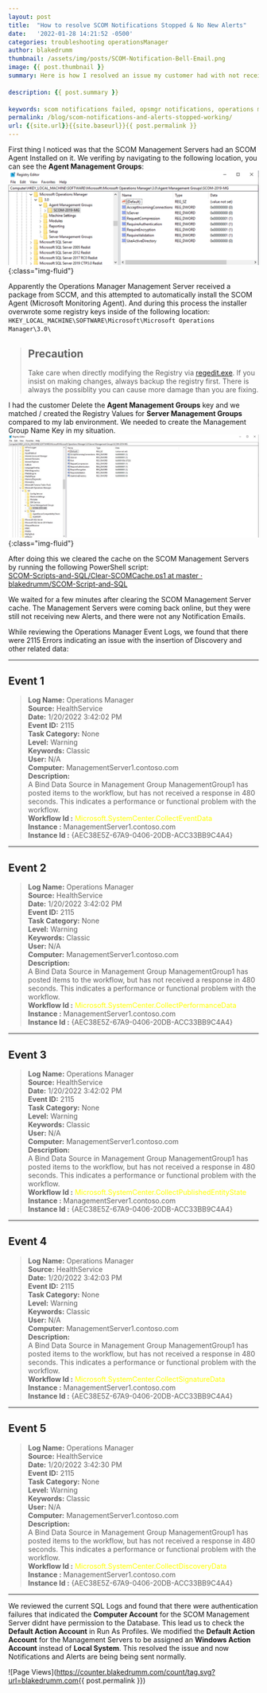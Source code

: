 ```yaml
---
layout: post
title:  "How to resolve SCOM Notifications Stopped & No New Alerts"
date:   '2022-01-28 14:21:52 -0500'
categories: troubleshooting operationsManager
author: blakedrumm
thumbnail: /assets/img/posts/SCOM-Notification-Bell-Email.png
image: {{ post.thumbnail }}
summary: Here is how I resolved an issue my customer had with not receiving notification emails for alerts in SCOM. They also noticed there are no new alerts in several days.

description: {{ post.summary }}

keywords: scom notifications failed, opsmgr notifications, operations manager notifications, alerts not updating, no new alerts, alerts stalled, all management server resource pool failure
permalink: /blog/scom-notifications-and-alerts-stopped-working/
url: {{site.url}}{{site.baseurl}}{{ post.permalink }}
---
```

 
 First thing I noticed was that the SCOM Management Servers had an SCOM Agent Installed on it. We verifing by navigating to the following location, you can see the __Agent Management Groups__:
 ![Management Server - Bad Registry Keys](/assets/img/posts/agent-registry-scom-ms.png){:class="img-fluid"}

Apparently the Operations Manager Management Server received a package from SCCM, and this attempted to automatically install the SCOM Agent (Microsoft Monitoring Agent). And during this process the installer overwrote some registry keys inside of the following location: \
`HKEY_LOCAL_MACHINE\SOFTWARE\Microsoft\Microsoft Operations Manager\3.0\`

 > ## Precaution
 > Take care when directly modifying the Registry via [regedit.exe](https://support.microsoft.com/windows/how-to-open-registry-editor-in-windows-10-deab38e6-91d6-e0aa-4b7c-8878d9e07b11). If you insist on making changes, always backup the registry first. There is always the possiblity you can cause more damage than you are fixing.

I had the customer Delete the __Agent Management Groups__ key and we matched / created the Registry Values for __Server Management Groups__ compared to my lab environment. We needed to create the Management Group Name Key in my situation.
![Management Server - Good Registry Keys](/assets/img/posts/management-server-registry.png){:class="img-fluid"}

After doing this we cleared the cache on the SCOM Management Servers by running the following PowerShell script: \
[SCOM-Scripts-and-SQL/Clear-SCOMCache.ps1 at master · blakedrumm/SCOM-Script-and-SQL](https://github.com/blakedrumm/SCOM-Scripts-and-SQL/blob/master/Powershell/Clear-SCOMCache.ps1)


We waited for a few minutes after clearing the SCOM Management Server cache. The Management Servers were coming back online, but they were still not receiving new Alerts, and there were not any Notification Emails.

While reviewing the Operations Manager Event Logs, we found that there were 2115 Errors indicating an issue with the insertion of Discovery and other related data:

___

## Event 1

  >__Log Name:__      Operations Manager \
  >__Source:__        HealthService \
  >__Date:__          1/20/2022 3:42:02 PM \
  >__Event ID:__      2115 \
  >__Task Category:__ None \
  >__Level:__         Warning \
  >__Keywords:__      Classic \
  >__User:__          N/A \
  >__Computer:__      ManagementServer1.contoso.com \
  >__Description:__ \
  >A Bind Data Source in Management Group ManagementGroup1 has posted items to the workflow, but has not received a response in 480 seconds.  This indicates a performance or functional problem with the workflow. \
  >__Workflow Id :__ <span style="color:yellow">Microsoft.SystemCenter.CollectEventData</span> \
  >__Instance    :__ ManagementServer1.contoso.com \
  >__Instance Id :__ {AEC38E5Z-67A9-0406-20DB-ACC33BB9C4A4}

___

## Event 2

  >__Log Name:__      Operations Manager \
  >__Source:__        HealthService \
  >__Date:__          1/20/2022 3:42:02 PM \
  >__Event ID:__      2115 \
  >__Task Category:__ None \
  >__Level:__         Warning \
  >__Keywords:__      Classic \
  >__User:__          N/A \
  >__Computer:__      ManagementServer1.contoso.com \
  >__Description:__ \
  >A Bind Data Source in Management Group ManagementGroup1 has posted items to the workflow, but has not received a response in 480 seconds.  This indicates a performance or functional problem with the workflow. \
  >__Workflow Id :__ <span style="color:yellow">Microsoft.SystemCenter.CollectPerformanceData</span> \
  >__Instance    :__ ManagementServer1.contoso.com \
  >__Instance Id :__ {AEC38E5Z-67A9-0406-20DB-ACC33BB9C4A4}

___

## Event 3

  >__Log Name:__      Operations Manager \
  >__Source:__        HealthService \
  >__Date:__          1/20/2022 3:42:02 PM \
  >__Event ID:__      2115 \
  >__Task Category:__ None \
  >__Level:__         Warning \
  >__Keywords:__      Classic \
  >__User:__          N/A \
  >__Computer:__      ManagementServer1.contoso.com \
  >__Description:__ \
  >A Bind Data Source in Management Group ManagementGroup1 has posted items to the workflow, but has not received a response in 480 seconds.  This indicates a performance or functional problem with the workflow. \
  >__Workflow Id :__ <span style="color:yellow">Microsoft.SystemCenter.CollectPublishedEntityState</span> \
  >__Instance    :__ ManagementServer1.contoso.com \
  >__Instance Id :__ {AEC38E5Z-67A9-0406-20DB-ACC33BB9C4A4}

___

## Event 4

  >__Log Name:__      Operations Manager \
  >__Source:__        HealthService \
  >__Date:__          1/20/2022 3:42:03 PM \
  >__Event ID:__      2115 \
  >__Task Category:__ None \
  >__Level:__         Warning \
  >__Keywords:__      Classic \
  >__User:__          N/A \
  >__Computer:__      ManagementServer1.contoso.com \
  >__Description:__ \
  >A Bind Data Source in Management Group ManagementGroup1 has posted items to the workflow, but has not received a response in 480 seconds.  This indicates a performance or functional problem with the workflow. \
  >__Workflow Id :__ <span style="color:yellow">Microsoft.SystemCenter.CollectSignatureData</span> \
  >__Instance    :__ ManagementServer1.contoso.com \
  >__Instance Id :__ {AEC38E5Z-67A9-0406-20DB-ACC33BB9C4A4}

___

## Event 5

  >__Log Name:__      Operations Manager \
  >__Source:__        HealthService \
  >__Date:__          1/20/2022 3:42:30 PM \
  >__Event ID:__      2115 \
  >__Task Category:__ None \
  >__Level:__         Warning \
  >__Keywords:__      Classic \
  >__User:__          N/A \
  >__Computer:__      ManagementServer1.contoso.com \
  >__Description:__ \
  >A Bind Data Source in Management Group ManagementGroup1 has posted items to the workflow, but has not received a response in 480 seconds.  This indicates a performance or functional problem with the workflow. \
  >__Workflow Id :__ <span style="color:yellow">Microsoft.SystemCenter.CollectDiscoveryData</span> \
  >__Instance    :__ ManagementServer1.contoso.com \
  >__Instance Id :__ {AEC38E5Z-67A9-0406-20DB-ACC33BB9C4A4}

___

We reviewed the current SQL Logs and found that there were authentication failures that indicated the __Computer Account__ for the SCOM Management Server didnt have permission to the Database. This lead us to check the __Default Action Account__ in Run As Profiles. We modified the __Default Action Account__ for the Management Servers to be assigned an __Windows Action Account__ instead of __Local System__. This resolved the issue and now Notifications and Alerts are being being sent normally.

![Page Views](https://counter.blakedrumm.com/count/tag.svg?url=blakedrumm.com{{ post.permalink }})

<!--
Having trouble with Pages? Check out our [documentation](https://docs.github.com/categories/github-pages-basics/) or [contact support](https://support.github.com/contact) and we’ll help you sort it out.
-->
